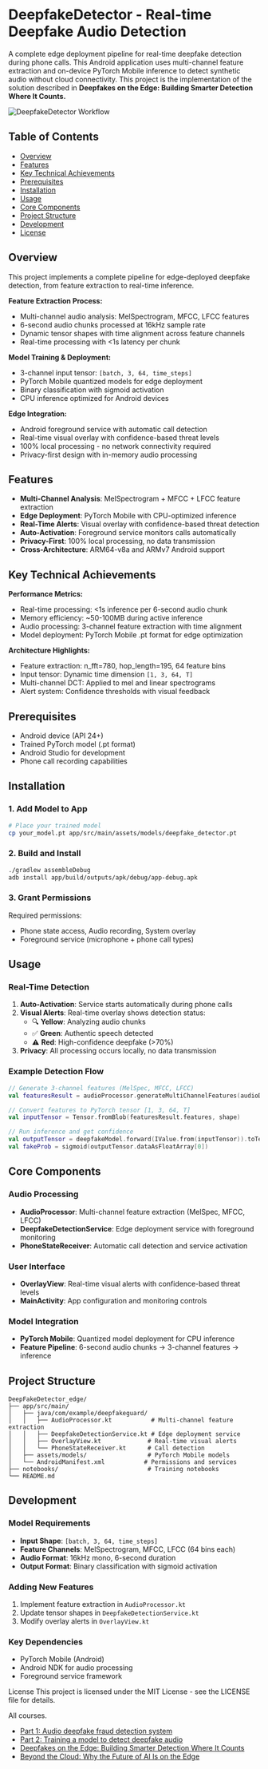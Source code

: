 # DeepfakeDetector - Real-time Deepfake Audio Detection

A complete edge deployment pipeline for real-time deepfake detection during phone calls. This Android application uses multi-channel feature extraction and on-device PyTorch Mobile inference to detect synthetic audio without cloud connectivity. This project is the implementation of the solution described in **Deepfakes on the Edge: Building Smarter Detection Where It Counts.**

![DeepfakeDetector Workflow](images/deepfake_edge_workflow.webp)

## Table of Contents
- [Overview](#overview)
- [Features](#features)
- [Key Technical Achievements](#key-technical-achievements)
- [Prerequisites](#prerequisites)
- [Installation](#installation)
- [Usage](#usage)
- [Core Components](#core-components)
- [Project Structure](#project-structure)
- [Development](#development)
- [License](#license)

## Overview

This project implements a complete pipeline for edge-deployed deepfake detection, from feature extraction to real-time inference.

**Feature Extraction Process:**
- Multi-channel audio analysis: MelSpectrogram, MFCC, LFCC features
- 6-second audio chunks processed at 16kHz sample rate
- Dynamic tensor shapes with time alignment across feature channels
- Real-time processing with <1s latency per chunk

**Model Training & Deployment:**
- 3-channel input tensor: `[batch, 3, 64, time_steps]`
- PyTorch Mobile quantized models for edge deployment
- Binary classification with sigmoid activation
- CPU inference optimized for Android devices

**Edge Integration:**
- Android foreground service with automatic call detection
- Real-time visual overlay with confidence-based threat levels
- 100% local processing - no network connectivity required
- Privacy-first design with in-memory audio processing

## Features

- **Multi-Channel Analysis**: MelSpectrogram + MFCC + LFCC feature extraction
- **Edge Deployment**: PyTorch Mobile with CPU-optimized inference
- **Real-Time Alerts**: Visual overlay with confidence-based threat detection
- **Auto-Activation**: Foreground service monitors calls automatically
- **Privacy-First**: 100% local processing, no data transmission
- **Cross-Architecture**: ARM64-v8a and ARMv7 Android support

## Key Technical Achievements

**Performance Metrics:**
- Real-time processing: <1s inference per 6-second audio chunk
- Memory efficiency: ~50-100MB during active inference
- Audio processing: 3-channel feature extraction with time alignment
- Model deployment: PyTorch Mobile .pt format for edge optimization

**Architecture Highlights:**
- Feature extraction: n_fft=780, hop_length=195, 64 feature bins
- Input tensor: Dynamic time dimension `[1, 3, 64, T]`
- Multi-channel DCT: Applied to mel and linear spectrograms
- Alert system: Confidence thresholds with visual feedback

## Prerequisites

- Android device (API 24+)
- Trained PyTorch model (.pt format)
- Android Studio for development
- Phone call recording capabilities

## Installation

### 1. Add Model to App
```bash
# Place your trained model
cp your_model.pt app/src/main/assets/models/deepfake_detector.pt
```

### 2. Build and Install
```bash
./gradlew assembleDebug
adb install app/build/outputs/apk/debug/app-debug.apk
```

### 3. Grant Permissions
Required permissions:
- Phone state access, Audio recording, System overlay
- Foreground service (microphone + phone call types)

## Usage

### Real-Time Detection
1. **Auto-Activation**: Service starts automatically during phone calls
2. **Visual Alerts**: Real-time overlay shows detection status:
   - 🔍 **Yellow**: Analyzing audio chunks
   - ✅ **Green**: Authentic speech detected
   - ⚠️ **Red**: High-confidence deepfake (>70%)
3. **Privacy**: All processing occurs locally, no data transmission

### Example Detection Flow
```kotlin
// Generate 3-channel features (MelSpec, MFCC, LFCC)
val featuresResult = audioProcessor.generateMultiChannelFeatures(audioData, SAMPLE_RATE)

// Convert features to PyTorch tensor [1, 3, 64, T]
val inputTensor = Tensor.fromBlob(featuresResult.features, shape)

// Run inference and get confidence
val outputTensor = deepfakeModel.forward(IValue.from(inputTensor)).toTensor()
val fakeProb = sigmoid(outputTensor.dataAsFloatArray[0])
```

## Core Components

### Audio Processing
- **AudioProcessor**: Multi-channel feature extraction (MelSpec, MFCC, LFCC)
- **DeepfakeDetectionService**: Edge deployment service with foreground monitoring
- **PhoneStateReceiver**: Automatic call detection and service activation

### User Interface
- **OverlayView**: Real-time visual alerts with confidence-based threat levels
- **MainActivity**: App configuration and monitoring controls

### Model Integration
- **PyTorch Mobile**: Quantized model deployment for CPU inference
- **Feature Pipeline**: 6-second audio chunks → 3-channel features → inference

## Project Structure

```
DeepFakeDetector_edge/
├── app/src/main/
│   ├── java/com/example/deepfakeguard/
│   │   ├── AudioProcessor.kt           # Multi-channel feature extraction
│   │   ├── DeepfakeDetectionService.kt # Edge deployment service
│   │   ├── OverlayView.kt             # Real-time visual alerts
│   │   └── PhoneStateReceiver.kt      # Call detection
│   ├── assets/models/                 # PyTorch Mobile models
│   └── AndroidManifest.xml           # Permissions and services
├── notebooks/                         # Training notebooks
└── README.md
```

## Development

### Model Requirements
- **Input Shape**: `[batch, 3, 64, time_steps]`
- **Feature Channels**: MelSpectrogram, MFCC, LFCC (64 bins each)
- **Audio Format**: 16kHz mono, 6-second duration
- **Output Format**: Binary classification with sigmoid activation

### Adding New Features
1. Implement feature extraction in `AudioProcessor.kt`
2. Update tensor shapes in `DeepfakeDetectionService.kt`
3. Modify overlay alerts in `OverlayView.kt`

### Key Dependencies
- PyTorch Mobile (Android)
- Android NDK for audio processing
- Foreground service framework

License
This project is licensed under the MIT License - see the LICENSE file for details.

All courses.

* [Part 1: Audio deepfake fraud detection system](https://thehyperplane.substack.com/p/audio-deepfake-fraud-detection-system?r=5l0jbv)  
* [Part 2: Training a model to detect deepfake audio](https://thehyperplane.substack.com/p/training-a-model-to-detect-deepfake?r=5l0jbv)
* [Deepfakes on the Edge: Building Smarter Detection Where It Counts](https://thehyperplane.substack.com/p/training-a-model-to-detect-deepfake?r=5l0jbv)
* [Beyond the Cloud: Why the Future of AI Is on the Edge](https://thehyperplane.substack.com/p/beyond-the-cloud-why-the-future-of?r=5l0jbv)